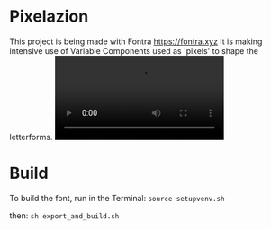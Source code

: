 # Pixelazion

This project is being made with Fontra https://fontra.xyz
It is making intensive use of Variable Components used as 'pixels' to shape the letterforms.
![video](documentation/Pixelazion.mp4)

# Build

To build the font, run in the Terminal:
`source setupvenv.sh`

then:
`sh export_and_build.sh`
